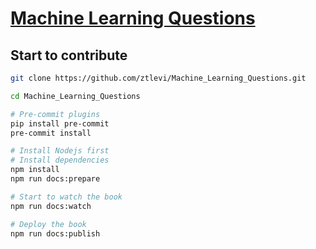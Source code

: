 # [Machine Learning Questions](https://git.io/fj0yP)

## Start to contribute

```sh
git clone https://github.com/ztlevi/Machine_Learning_Questions.git

cd Machine_Learning_Questions

# Pre-commit plugins
pip install pre-commit
pre-commit install

# Install Nodejs first
# Install dependencies
npm install
npm run docs:prepare

# Start to watch the book
npm run docs:watch

# Deploy the book
npm run docs:publish
```
